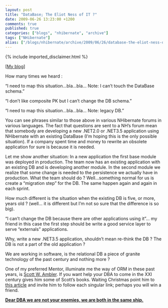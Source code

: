 ```yaml
---
layout: post
title: "DataBase; The Eliot Ness of IT ?"
date: 2009-06-26 13:23:00 +1200
comments: true
published: true
categories: ["blogs", "nhibernate", "archive"]
tags: ["NHibernate"]
alias: ["/blogs/nhibernate/archive/2009/06/26/database-the-eliot-ness-of-it.aspx"]
---
```

<!-- more -->
{% include imported_disclaimer.html %}
<p>[<a target="_blank" href="http://fabiomaulo.blogspot.com/">My blog</a>]</p>
<p>How many times we heard : </p>
<p>&ldquo;I need to map this situation&hellip;bla&hellip;bla&hellip; Note: I can&rsquo;t touch the DataBase schema.&rdquo;</p>
<p>&ldquo;I don&rsquo;t like composite PK but I can&rsquo;t change the DB schema.&rdquo;</p>
<p>&ldquo;I need to map this situation&hellip;bla&hellip;bla&hellip; Note: legacy DB.&rdquo;</p>
<p>You can see phrases similar to those above in various NHibernate forums in various languages. The fact that questions are sent to a NH&rsquo;s forum mean that somebody are developing a new .NET2.0 or .NET3.5 application using NHibernate with an existing DataBase (I&rsquo;m hoping this is the only possible situation). If a company spent time and money to rewrite an obsolete application for sure is because it is needed.</p>
<p>Let me show another situation: In a new application the first base module was deployed in production. The team now has an existing application with an existing DB and is developing another module. In the second module we realize that some change is needed to the persistence we actually have in production. What the team should do ? Well&hellip;something normal for us is create a &ldquo;migration step&rdquo; for the DB. The same happen again and again in each sprint.</p>
<p>How much different is the situation when the existing DB is five, or more, years old ? (well&hellip; it is different but I&rsquo;m not so sure that the difference is so big).</p>
<p>&ldquo;I can&rsquo;t change the DB because there are other applications using it&rdquo;&hellip; my friend in this case the first step should be write a good service layer to serve &ldquo;externals&rdquo; applications.</p>
<p>Why, write a new .NET3.5 application, shouldn&rsquo;t mean re-think the DB ? The DB is not a part of the old application ?</p>
<p>We are working in software, is the relational DB a piece of granite technology of the past century and nothing more ?</p>
<p>One of my preferred Mentor, illuminate me the way of ORM in these past years, is <a target="_blank" href="http://www.ambysoft.com/scottAmbler.html">Scott W. Ambler</a>. If you want help your DBA to come in the XXI century gives him some of Scott&rsquo;s books. Waiting Christmas point him to <a target="_blank" href="http://www.agiledata.org/essays/databaseRefactoring.html">this article</a> and invite him to follow each singular link; perhaps you will win a friend.</p>
<p><strong><span style="text-decoration: underline;"><span style="font-size: 100%">Dear DBA we are not your enemies, we are both in the same ship.</span></span></strong></p>
